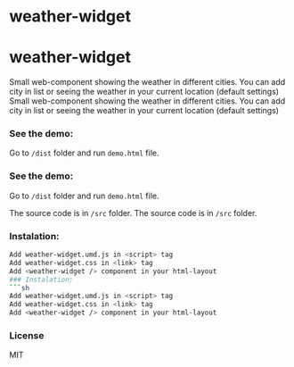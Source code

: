 # weather-widget
# weather-widget

Small web-component showing the weather in different cities.
You can add city in list or seeing the weather in your current location (default settings)
Small web-component showing the weather in different cities.
You can add city in list or seeing the weather in your current location (default settings)

### See the demo:
Go  to ```/dist``` folder  and run ```demo.html``` file.
### See the demo:
Go  to ```/dist``` folder  and run ```demo.html``` file.

The source code is in ```/src``` folder.
The source code is in ```/src``` folder.

### Instalation:
```sh
Add weather-widget.umd.js in <script> tag
Add weather-widget.css in <link> tag
Add <weather-widget /> component in your html-layout
### Instalation:
```sh
Add weather-widget.umd.js in <script> tag
Add weather-widget.css in <link> tag
Add <weather-widget /> component in your html-layout
```

### License
MIT